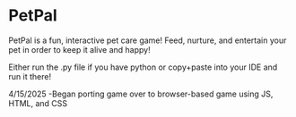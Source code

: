 # PetPal
PetPal is a fun, interactive pet care game! Feed, nurture, and entertain your pet in order to keep it alive and happy! 

Either run the .py file if you have python or copy+paste into your IDE and run it there!

4/15/2025 
-Began porting game over to browser-based game using JS, HTML, and CSS
